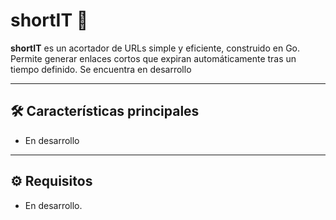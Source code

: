 # shortIT 🚀

**shortIT** es un acortador de URLs simple y eficiente, construido en Go. Permite generar enlaces cortos que expiran automáticamente tras un tiempo definido. Se encuentra en desarrollo

---

## 🛠️ Características principales

- En desarrollo
---

## ⚙️ Requisitos

- En desarrollo.
